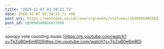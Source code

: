 ```yaml
---
title: "2019-11-07 03:39:21.71"
date: 2019-11-07 03:39:21.71 +00
post_uri: https://mastodon.social/users/gravely/statuses/103094548016437998
post_id: 103094548016437998
---
```

spoopy vote counting music [https://m.youtube.com/watch?v=TkZoB0e6mR0](https://m.youtube.com/watch?v=TkZoB0e6mR0)


